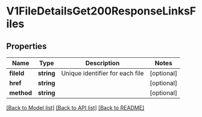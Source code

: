 # V1FileDetailsGet200ResponseLinksFiles

## Properties
Name | Type | Description | Notes
------------ | ------------- | ------------- | -------------
**fileId** | **string** | Unique identifier for each file | [optional] 
**href** | **string** |  | [optional] 
**method** | **string** |  | [optional] 

[[Back to Model list]](../README.md#documentation-for-models) [[Back to API list]](../README.md#documentation-for-api-endpoints) [[Back to README]](../README.md)



